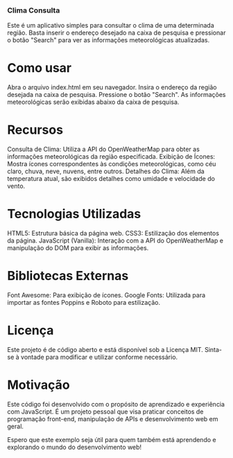 <h3>Clima Consulta</h3>

Este é um aplicativo simples para consultar o clima de uma determinada região. Basta inserir o endereço desejado na caixa de pesquisa e pressionar o botão "Search" para ver as informações meteorológicas atualizadas.

<h1>Como usar</h1>
Abra o arquivo index.html em seu navegador.
Insira o endereço da região desejada na caixa de pesquisa.
Pressione o botão "Search".
As informações meteorológicas serão exibidas abaixo da caixa de pesquisa.
<h1>Recursos</h1>
Consulta de Clima: Utiliza a API do OpenWeatherMap para obter as informações meteorológicas da região especificada.
Exibição de Ícones: Mostra ícones correspondentes às condições meteorológicas, como céu claro, chuva, neve, nuvens, entre outros.
Detalhes do Clima: Além da temperatura atual, são exibidos detalhes como umidade e velocidade do vento.
<h1>Tecnologias Utilizadas</h1>
HTML5: Estrutura básica da página web.
CSS3: Estilização dos elementos da página.
JavaScript (Vanilla): Interação com a API do OpenWeatherMap e manipulação do DOM para exibir as informações.
<h1>Bibliotecas Externas</h1>
Font Awesome: Para exibição de ícones.
Google Fonts: Utilizada para importar as fontes Poppins e Roboto para estilização.
<h1>Licença</h1>
Este projeto é de código aberto e está disponível sob a Licença MIT. Sinta-se à vontade para modificar e utilizar conforme necessário.

<h1>Motivação</h1>
Este código foi desenvolvido com o propósito de aprendizado e experiência com JavaScript. É um projeto pessoal que visa praticar conceitos de programação front-end, manipulação de APIs e desenvolvimento web em geral.

Espero que este exemplo seja útil para quem também está aprendendo e explorando o mundo do desenvolvimento web!
